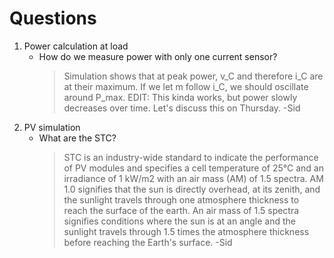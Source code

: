 # Questions
1. Power calculation at load
    - How do we measure power with only one current sensor?
        > Simulation shows that at peak power, v_C and therefore i_C are at their maximum. If we let m follow i_C, we should oscillate around P_max. EDIT: This kinda works, but power slowly decreases over time. Let's discuss this on Thursday. -Sid
1. PV simulation
    - What are the STC?
        > STC is an industry-wide standard to indicate the performance of PV modules and specifies a cell temperature of 25°C and an irradiance of 1 kW/m2 with an air mass (AM) of 1.5 spectra. AM 1.0 signifies that the sun is directly overhead, at its zenith, and the sunlight travels through one atmosphere thickness to reach the surface of the earth. An air mass of 1.5 spectra signifies conditions where the sun is at an angle and the sunlight travels through 1.5 times the atmosphere thickness before reaching the Earth's surface. -Sid
